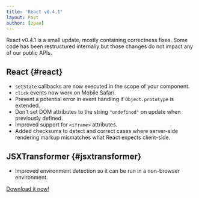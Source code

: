 ```yaml
---
title: 'React v0.4.1'
layout: Post
author: [zpao]
---
```


React v0.4.1 is a small update, mostly containing correctness fixes. Some code has been restructured internally but those changes do not impact any of our public APIs.

## React {#react}

- `setState` callbacks are now executed in the scope of your component.
- `click` events now work on Mobile Safari.
- Prevent a potential error in event handling if `Object.prototype` is extended.
- Don't set DOM attributes to the string `"undefined"` on update when previously defined.
- Improved support for `<iframe>` attributes.
- Added checksums to detect and correct cases where server-side rendering markup mismatches what React expects client-side.

## JSXTransformer {#jsxtransformer}

- Improved environment detection so it can be run in a non-browser environment.

[Download it now!](/downloads.html)
